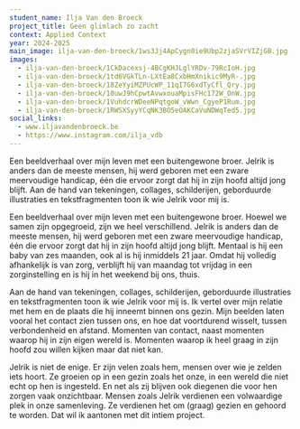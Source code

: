 ```yaml
---
student_name: Ilja Van den Broeck
project_title: Geen glimlach zo zacht
context: Applied Context
year: 2024-2025
main_image: ilja-van-den-broeck/1ws3Jj4ApCygn0ie9Ubp2zjaSVrVIZjGB.jpg
images:
  - ilja-van-den-broeck/1CkDacexsj-4BCgKHJLglYRDv-79RcIoH.jpg
  - ilja-van-den-broeck/1td6VGkTLn-LXtEa8CxbHmXnikic9MyR-.jpg
  - ilja-van-den-broeck/18ZeYyiMZPUcWP_11qI7G6xdTyCfl_Qry.jpg
  - ilja-van-den-broeck/10uwJ9hCpwtAvwxouaMpisFHc172W_OnW.jpg
  - ilja-van-den-broeck/1VuhdcrWDeeNPqtgoW_vWwn_CgyeP1Rum.jpg
  - ilja-van-den-broeck/1RWSXSyyYCqNK3BO5eOAKCaVuNDWqTed5.jpg
social_links:
  - www.iljavandenbroeck.be
  - https://www.instagram.com/ilja_vdb
---
```

Een beeldverhaal over mijn leven met een buitengewone broer. Jelrik is anders dan de meeste mensen, hij werd geboren met een zware meervoudige handicap, één die ervoor zorgt dat hij in zijn hoofd altijd jong blijft. Aan de hand van tekeningen, collages, schilderijen, geborduurde illustraties en tekstfragmenten toon ik wie Jelrik voor mij is. 

Een beeldverhaal over mijn leven met een buitengewone broer. Hoewel we samen zijn opgegroeid, zijn we heel verschillend. Jelrik is anders dan de meeste mensen, hij werd geboren met een zware meervoudige handicap, één die ervoor zorgt dat hij in zijn hoofd altijd jong blijft. Mentaal is hij een baby van zes maanden, ook al is hij inmiddels 21 jaar. Omdat hij volledig afhankelijk is van zorg, verblijft hij van maandag tot vrijdag in een zorginstelling en is hij in het weekend bij ons, thuis.
    
Aan de hand van tekeningen, collages, schilderijen, geborduurde illustraties en tekstfragmenten toon ik wie Jelrik voor mij is. Ik vertel over mijn relatie met hem en de plaats die hij inneemt binnen ons gezin. Mijn beelden laten vooral het contact zien tussen ons, en hoe dat voortdurend wisselt, tussen verbondenheid en afstand. Momenten van contact, naast momenten waarop hij in zijn eigen wereld is. Momenten waarop ik heel graag in zijn hoofd zou willen kijken maar dat niet kan.
    
Jelrik is niet de enige. Er zijn velen zoals hem, mensen over wie je zelden iets hoort. Ze groeien op in een gezin zoals het onze, in een wereld die niet echt op hen is ingesteld. En net als zij blijven ook diegenen die voor hen zorgen vaak onzichtbaar. Mensen zoals Jelrik verdienen een volwaardige plek in onze samenleving. Ze verdienen het om (graag) gezien en gehoord te worden. Dat wil ik aantonen met dit intiem project.
